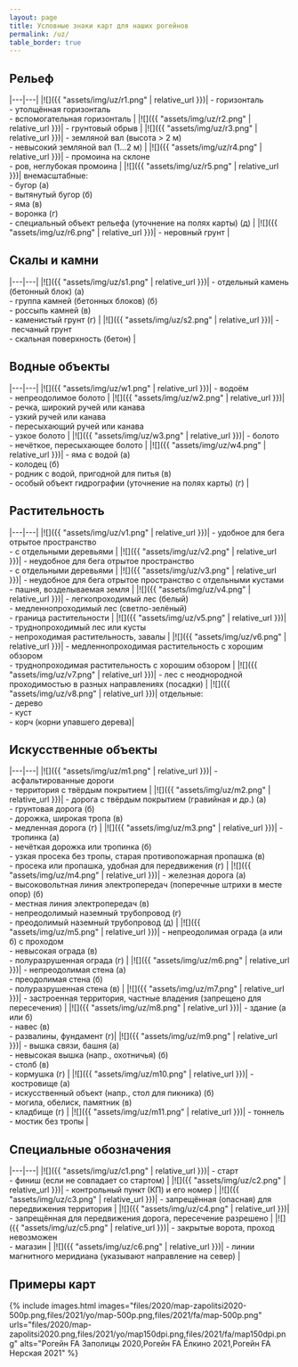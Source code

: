 ```yaml
---
layout: page
title: Условные знаки карт для наших рогейнов
permalink: /uz/
table_border: true
---
```


Рельеф
------

|---|---|
|![]({{ "assets/img/uz/r1.png" | relative_url }})| -&nbsp;горизонталь<br/>-&nbsp;утолщённая горизонталь<br/>-&nbsp;вспомогательная горизонталь |
|![]({{ "assets/img/uz/r2.png" | relative_url }})| -&nbsp;грунтовый обрыв |
|![]({{ "assets/img/uz/r3.png" | relative_url }})| -&nbsp;земляной вал (высота > 2 м)<br/>-&nbsp;невысокий земляной вал (1...2 м) |
|![]({{ "assets/img/uz/r4.png" | relative_url }})| -&nbsp;промоина на склоне<br/>-&nbsp;ров, неглубокая промоина |
|![]({{ "assets/img/uz/r5.png" | relative_url }})| внемасштабные:<br/>-&nbsp;бугор (а)<br/>-&nbsp;вытянутый бугор (б)<br/>-&nbsp;яма (в)<br/>-&nbsp;воронка (г)<br/>-&nbsp;специальный объект рельефа (уточнение на полях карты) (д) |
|![]({{ "assets/img/uz/r6.png" | relative_url }})| -&nbsp;неровный грунт |

Скалы и камни
-------------

|---|---|
|![]({{ "assets/img/uz/s1.png" | relative_url }})| -&nbsp;отдельный камень (бетонный блок) (а)<br/>-&nbsp;группа камней (бетонных блоков) (б)<br/>-&nbsp;россыпь камней (в)<br/>-&nbsp;каменистый грунт (г) |
|![]({{ "assets/img/uz/s2.png" | relative_url }})| -&nbsp;песчаный грунт<br/>-&nbsp;скальная поверхность (бетон) |

Водные объекты
--------------

|---|---|
|![]({{ "assets/img/uz/w1.png" | relative_url }})| -&nbsp;водоём<br/>-&nbsp;непреодолимое болото |
|![]({{ "assets/img/uz/w2.png" | relative_url }})| -&nbsp;речка, широкий ручей или канава<br/>-&nbsp;узкий ручей или канава<br/>-&nbsp;пересыхающий ручей или канава<br/>-&nbsp;узкое болото |
|![]({{ "assets/img/uz/w3.png" | relative_url }})| -&nbsp;болото<br/>-&nbsp;нечёткое, пересыхающее болото |
|![]({{ "assets/img/uz/w4.png" | relative_url }})| -&nbsp;яма с водой (а)<br/>-&nbsp;колодец (б)<br/>-&nbsp;родник с водой, пригодной для питья (в)<br/>-&nbsp;особый объект гидрографии (уточнение на полях карты) (г) |

Растительность
--------------

|---|---|
|![]({{ "assets/img/uz/v1.png" | relative_url }})| -&nbsp;удобное для бега отрытое пространство<br/>-&nbsp;с отдельными деревьями |
|![]({{ "assets/img/uz/v2.png" | relative_url }})| -&nbsp;неудобное для бега отрытое пространство<br/>-&nbsp;с отдельными деревьями |
|![]({{ "assets/img/uz/v3.png" | relative_url }})| -&nbsp;неудобное для бега отрытое пространство с отдельными кустами<br/>-&nbsp;пашня, возделываемая земля |
|![]({{ "assets/img/uz/v4.png" | relative_url }})| -&nbsp;легкопроходимый лес (белый)<br/>-&nbsp;медленнопроходимый лес (светло-зелёный)<br/> -&nbsp;граница растительности |
|![]({{ "assets/img/uz/v5.png" | relative_url }})| -&nbsp;труднопроходимый лес или кусты<br/>-&nbsp;непроходимая растительность, завалы |
|![]({{ "assets/img/uz/v6.png" | relative_url }})| -&nbsp;медленнопроходимая растительность с хорошим обзором<br/>-&nbsp;труднопроходимая растительность с хорошим обзором |
|![]({{ "assets/img/uz/v7.png" | relative_url }})| -&nbsp;лес с неоднородной проходимостью в разных направлениях (посадки) |
|![]({{ "assets/img/uz/v8.png" | relative_url }})| отдельные:<br/>-&nbsp;дерево<br/>-&nbsp;куст<br/>-&nbsp;корч (корни упавшего дерева)|

Искусственные объекты
---------------------

|---|---|
|![]({{ "assets/img/uz/m1.png" | relative_url }})| -&nbsp;асфальтированные дороги<br/>-&nbsp;территория с твёрдым покрытием |
|![]({{ "assets/img/uz/m2.png" | relative_url }})| -&nbsp;дорога с твёрдым покрытием (гравийная и др.) (а)<br/>-&nbsp;грунтовая дорога (б)<br/>-&nbsp;дорожка, широкая тропа (в)<br/>-&nbsp;медленная дорога (г) |
|![]({{ "assets/img/uz/m3.png" | relative_url }})| -&nbsp;тропинка (а)<br/>-&nbsp;нечёткая дорожка или тропинка (б)<br/>-&nbsp;узкая просека без тропы, старая противопожарная пропашка (в)<br/>-&nbsp;просека или пропашка, удобная для передвижения (г) |
|![]({{ "assets/img/uz/m4.png" | relative_url }})| -&nbsp;железная дорога (а)<br/>-&nbsp;высоковольтная линия электропередач (поперечные штрихи в месте опор) (б)<br/>-&nbsp;местная линия электропередач (в)<br/>-&nbsp;непреодолимый наземный трубопровод (г)<br/>-&nbsp;преодолимый наземный трубопровод (д) |
|![]({{ "assets/img/uz/m5.png" | relative_url }})| -&nbsp;непреодолимая ограда (а или б) с проходом<br/>-&nbsp;невысокая ограда (в)<br/>-&nbsp;полуразрушенная ограда (г) |
|![]({{ "assets/img/uz/m6.png" | relative_url }})| -&nbsp;непреодолимая стена (а)<br/>-&nbsp;преодолимая стена (б)<br/>-&nbsp;полуразрушенная стена (в) |
|![]({{ "assets/img/uz/m7.png" | relative_url }})| -&nbsp;застроенная территория, частные владения (запрещено для пересечения) |
|![]({{ "assets/img/uz/m8.png" | relative_url }})| -&nbsp;здание (а или б)<br/>-&nbsp;навес (в)<br/>-&nbsp;развалины, фундамент (г)|
|![]({{ "assets/img/uz/m9.png" | relative_url }})| -&nbsp;вышка связи, башня (а)<br/>-&nbsp;невысокая вышка (напр., охотничья) (б)<br/>-&nbsp;столб (в)<br/>-&nbsp;кормушка (г) |
|![]({{ "assets/img/uz/m10.png" | relative_url }})| -&nbsp;костровище (а)<br/>-&nbsp;искусственный объект (напр., стол для пикника) (б)<br/>-&nbsp;могила, обелиск, памятник (в)<br/>-&nbsp;кладбище (г) |
|![]({{ "assets/img/uz/m11.png" | relative_url }})| -&nbsp;тоннель<br/>-&nbsp;мостик без тропы |

Специальные обозначения
-----------------------

|---|---|
|![]({{ "assets/img/uz/c1.png" | relative_url }})| -&nbsp;старт<br/>-&nbsp;финиш (если не совпадает со стартом) |
|![]({{ "assets/img/uz/c2.png" | relative_url }})| -&nbsp;контрольный пункт (КП) и его номер |
|![]({{ "assets/img/uz/c3.png" | relative_url }})| -&nbsp;запрещённая (опасная) для передвижения территория |
|![]({{ "assets/img/uz/c4.png" | relative_url }})| -&nbsp;запрещённая для передвижения дорога, пересечение разрешено |
|![]({{ "assets/img/uz/c5.png" | relative_url }})| -&nbsp;закрытые ворота, проход невозможен<br/>-&nbsp;магазин |
|![]({{ "assets/img/uz/c6.png" | relative_url }})| -&nbsp;линии магнитного меридиана (указывают направление на север) |

Примеры карт
------------

{% include images.html
    images="files/2020/map-zapolitsi2020-500p.png,files/2021/yo/map-500p.png,files/2021/fa/map-500p.png"
    urls="files/2020/map-zapolitsi2020.png,files/2021/yo/map150dpi.png,files/2021/fa/map150dpi.png"
    alts="Рогейн FA Заполицы 2020,Рогейн FA Ёлкино 2021,Рогейн FA Нерская 2021" %}


